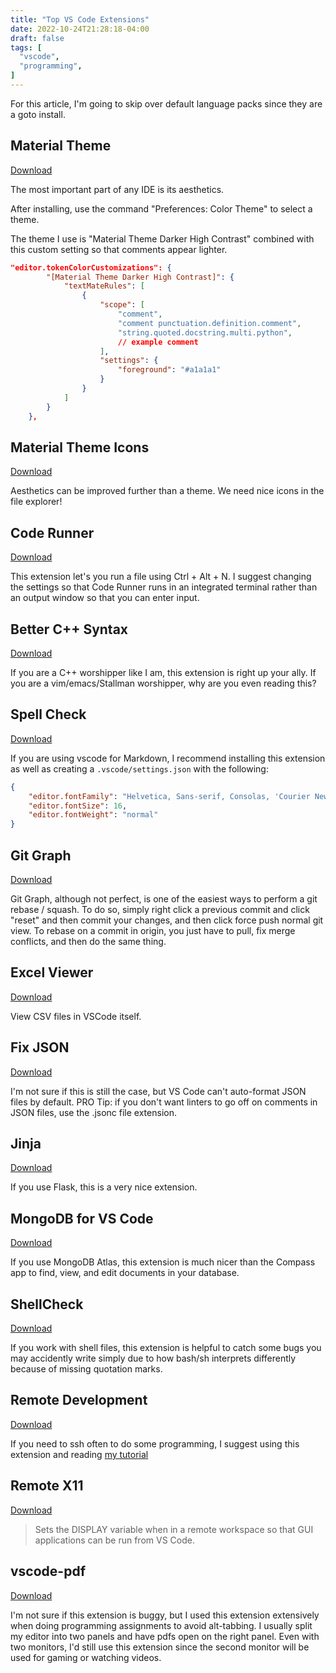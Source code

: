 ```yaml
---
title: "Top VS Code Extensions"
date: 2022-10-24T21:28:18-04:00
draft: false
tags: [
  "vscode",
  "programming",
]
---
```


For this article, I'm going to skip over default language packs since they are a goto install.

## Material Theme

[Download](https://marketplace.visualstudio.com/items?itemName=Equinusocio.vsc-material-theme)

The most important part of any IDE is its aesthetics.

After installing, use the command "Preferences: Color Theme" to select a theme.

The theme I use is "Material Theme Darker High Contrast" combined with this custom setting so that comments appear lighter.

```json
"editor.tokenColorCustomizations": {
        "[Material Theme Darker High Contrast]": {
            "textMateRules": [
                {
                    "scope": [
                        "comment",
                        "comment punctuation.definition.comment",
                        "string.quoted.docstring.multi.python",
                        // example comment
                    ],
                    "settings": {
                        "foreground": "#a1a1a1"
                    }
                }
            ]
        }
    },
```

## Material Theme Icons

[Download](https://marketplace.visualstudio.com/items?itemName=Equinusocio.vsc-material-theme-icons)

Aesthetics can be improved further than a theme. We need nice icons in the file explorer!

## Code Runner

[Download](https://marketplace.visualstudio.com/items?itemName=formulahendry.code-runner)

This extension let's you run a file using Ctrl + Alt + N.
I suggest changing the settings so that Code Runner runs in an integrated terminal rather than an output window so that you can enter input.

## Better C++ Syntax

[Download](https://marketplace.visualstudio.com/items?itemName=jeff-hykin.better-cpp-syntax)

If you are a C++ worshipper like I am, this extension is right up your ally. If you are a vim/emacs/Stallman
worshipper, why are you even reading this?

## Spell Check

[Download](https://marketplace.visualstudio.com/items?itemName=streetsidesoftware.code-spell-checker)

If you are using vscode for Markdown, I recommend installing this extension as well as creating a `.vscode/settings.json` with the following:

```json
{
    "editor.fontFamily": "Helvetica, Sans-serif, Consolas, 'Courier New', monospace",
    "editor.fontSize": 16,
    "editor.fontWeight": "normal"
}
```

## Git Graph

[Download](https://marketplace.visualstudio.com/items?itemName=mhutchie.git-graph)

Git Graph, although not perfect, is one of the easiest ways to perform a git rebase / squash.
To do so, simply right click a previous commit and click "reset" and then commit your changes, and then click force push normal git view.
To rebase on a commit in origin, you just have to pull, fix merge conflicts, and then do the same thing.

## Excel Viewer

[Download](https://marketplace.visualstudio.com/items?itemName=GrapeCity.gc-excelviewer)

View CSV files in VSCode itself.

## Fix JSON

[Download](https://marketplace.visualstudio.com/items?itemName=oliversturm.fix-json)

I'm not sure if this is still the case, but VS Code can't auto-format JSON files by default.
PRO Tip: if you don't want linters to go off on comments in JSON files, use the .jsonc file extension.

## Jinja

[Download](https://marketplace.visualstudio.com/items?itemName=wholroyd.jinja)

If you use Flask, this is a very nice extension.

## MongoDB for VS Code

[Download](https://marketplace.visualstudio.com/items?itemName=mongodb.mongodb-vscode)

If you use MongoDB Atlas, this extension is much nicer than the Compass app to find, view, and edit documents in your database.

## ShellCheck

[Download](https://marketplace.visualstudio.com/items?itemName=timonwong.shellcheck)

If you work with shell files, this extension is helpful to catch some bugs you may accidently write simply
due to how bash/sh interprets differently because of missing quotation marks.

## Remote Development

[Download](https://marketplace.visualstudio.com/items?itemName=ms-vscode-remote.vscode-remote-extensionpack)

If you need to ssh often to do some programming, I suggest using this extension and reading [my tutorial](/posts/vs-code-remote-ssh/)

## Remote X11

[Download](https://marketplace.visualstudio.com/items?itemName=spadin.remote-x11)

> Sets the DISPLAY variable when in a remote workspace so that GUI applications can be run from VS Code.

## vscode-pdf

[Download](https://marketplace.visualstudio.com/items?itemName=tomoki1207.pdf)

I'm not sure if this extension is buggy, but I used this extension extensively when doing programming assignments to avoid
alt-tabbing. I usually split my editor into two panels and have pdfs open on the right panel. Even with two monitors, I'd still use this extension
since the second monitor will be used for gaming or watching videos.
